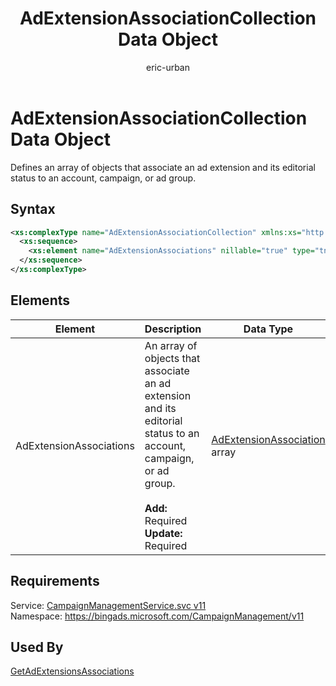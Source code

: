 ﻿---
title: AdExtensionAssociationCollection Data Object
ms.service: bing-ads-campaign-management-service
ms.topic: article
author: eric-urban
ms.author: eur
description: Defines an array of objects that associate an ad extension and its editorial status to an account, campaign, or ad group.
---
# AdExtensionAssociationCollection Data Object
Defines an array of objects that associate an ad extension and its editorial status to an account, campaign, or ad group.

## Syntax
```xml
<xs:complexType name="AdExtensionAssociationCollection" xmlns:xs="http://www.w3.org/2001/XMLSchema">
  <xs:sequence>
    <xs:element name="AdExtensionAssociations" nillable="true" type="tns:ArrayOfAdExtensionAssociation" />
  </xs:sequence>
</xs:complexType>
```

## <a name="elements"></a>Elements

|Element|Description|Data Type|
|-----------|---------------|-------------|
|<a name="adextensionassociations"></a>AdExtensionAssociations|An array of objects that associate an ad extension and its editorial status to an account, campaign, or ad group.<br/><br/>**Add:** Required<br/>**Update:** Required|[AdExtensionAssociation](adextensionassociation.md) array|

## Requirements
Service: [CampaignManagementService.svc v11](https://campaign.api.bingads.microsoft.com/Api/Advertiser/CampaignManagement/v11/CampaignManagementService.svc)  
Namespace: https://bingads.microsoft.com/CampaignManagement/v11  

## Used By
[GetAdExtensionsAssociations](getadextensionsassociations.md)  
